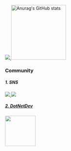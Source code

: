 <a href="https://hits.seeyoufarm.com">
    <img src="https://hits.seeyoufarm.com/api/count/incr/badge.svg?url=https%3A%2F%2Fgithub.com%2Fhigun295%2Fhit-counter&count_bg=%230073FF&title_bg=%239C6129&icon=creativecommons.svg&icon_color=%23E7E7E7&title=hits&edge_flat=false"/>
</a>


<td>
    <img src="https://github-readme-stats.vercel.app/api?username=higun295&show_icons=true&theme=dracula" alt="Anurag's GitHub stats" height="180">
</td>


<!-- <table>
    <tr>
        <td>
            <img src="https://github-readme-stats.vercel.app/api?username=higun295&show_icons=true&theme=dracula" alt="Anurag's GitHub stats" 
                 height="180">
        </td>
        <td>
            <a href="https://github.com/higun295/github-readme-stats">
                <img src="https://github-readme-stats.vercel.app/api/top-langs/?username=higun295&layout=compact" alt="Top Languages"
                     height="180">
            </a>
        </td>
    </tr>
</table>
-->

<!--
<table>
    <tr>
        <td>
            <img src="http://mazassumnida.wtf/api/v2/generate_badge?boj=higun295"
                 height="180">
        </td>
        <td>
            <img src="http://mazandi.herokuapp.com/api?handle=higun295&theme=warm"
                 height="180"/>
        </td>
    </tr>
</table>
-->

</br>

<h3>Community</h3>
<h5>
    1. SNS
</h5>
<a href="https://blog.naver.com/comavler">
    <img src="https://img.shields.io/badge/COMAVLER'S BLOG-03C75A?style=for-the-badge&logo=Naver&logoColor=white">
</a>
<a href="https://www.linkedin.com/in/heekwon-shin-51585b122/?locale=en_US">
    <img src="https://img.shields.io/badge/LinkedIn-0A66C2?style=for-the-badge&logo=LinkedIn&logoColor=white">
</a>
<h5>
    <a href="https://forum.dotnetdev.kr/">
        2. DotNetDev
    </a>
</h5>
<a href="https://forum.dotnetdev.kr/u/comavler/summary">
    <img src="https://profile.dotnetdev-badge.kr/api/v1/badge/medium?id=comavler&theme=Dotnet" height="100"/>
</a>

<!--
[![Solved.ac 프로필](http://mazassumnida.wtf/api/v2/generate_badge?boj=higun295)](https://solved.ac/higun295)
![Solved.ac 프로필](http://mazassumnida.wtf/api/v2/generate_badge?boj=higun295)

![mazandi profile](http://mazandi.herokuapp.com/api?handle={handle}&theme=warm)
<img src="http://mazandi.herokuapp.com/api?handle={handle}&theme=warm"/>
-->
